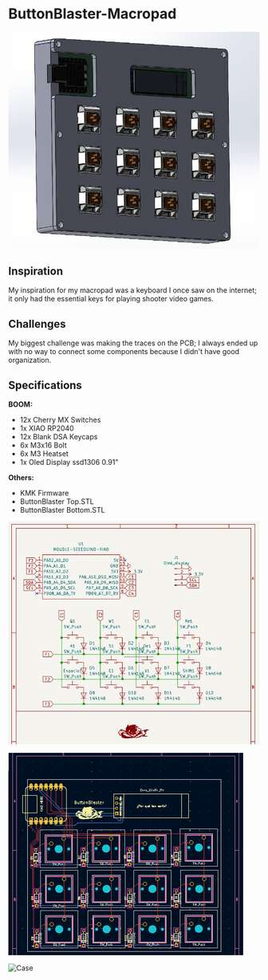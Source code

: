 # ButtonBlaster-Macropad

![Armado](https://github.com/Cesarweon/ButtonBlaster-Macropad/blob/main/Images/Armado.png)

## Inspiration

My inspiration for my macropad was a keyboard I once saw on the internet; it only had the essential keys for playing shooter video games.

## Challenges
My biggest challenge was making the traces on the PCB; I always ended up with no way to connect some components because I didn't have good organization.

## Specifications
**BOOM:**

- 12x Cherry MX Switches
- 1x XIAO RP2040
- 12x Blank DSA Keycaps
- 6x M3x16 Bolt
- 6x M3 Heatset
- 1x Oled Display ssd1306 0.91"

**Others:**

- KMK Firmware
- ButtonBlaster Top.STL
- ButtonBlaster Bottom.STL


![Schematic](https://github.com/Cesarweon/ButtonBlaster-Macropad/blob/main/Images/Esquema1.png)


![PCB](https://github.com/Cesarweon/ButtonBlaster-Macropad/blob/main/Images/PCB1.png)


![Case](ttps://github.com/Cesarweon/ButtonBlaster-Macropad/blob/main/Images/Case1.png)


